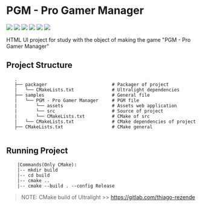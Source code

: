 # PGM - Pro Gamer Manager

![](https://img.shields.io/badge/HTML-5-red.svg) ![](https://img.shields.io/badge/CSS-3-lightblue.svg) ![](https://img.shields.io/badge/JavaScript-ES6-yellow.svg) ![](https://img.shields.io/badge/VueJS-2.6-brightgreen) ![](https://img.shields.io/badge/Ultralight-1.0-purple.svg) ![](https://img.shields.io/badge/C%2B%2B-17-blue.svg)

HTML UI project for study with the object of making the game "PGM - Pro Gamer Manager"

## Project Structure
 ```
    .
    ├── packager                        # Packager of project
    |   └── CMakeLists.txt              # Ultralight dependencies
    ├── samples                         # General file
    |   └── PGM - Pro Gamer Manager     # PGM file
    |       └── assets                  # Assets web application
    |       └── src                     # Source of project
    |       └── CMakeLists.txt          # CMake of src
    |   └── CMakeLists.txt              # CMake dependencies of project
    ├── CMakeLists.txt                  # CMake general 
    
```

## Running Project
```
    |Commands(Only CMake):
    |-- mkdir build
    |-- cd build
    |-- cmake ..
    |-- cmake --build . --config Release
```
 > NOTE: CMake build of Ultralight >> https://gitlab.com/thiago-rezende

